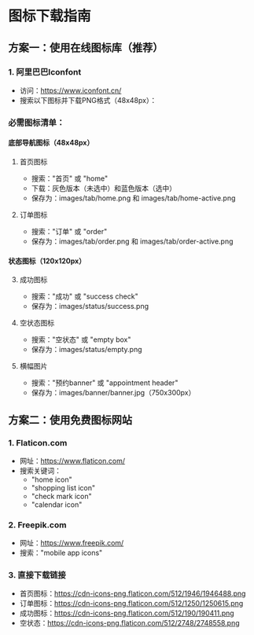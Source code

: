 # 图标下载指南

## 方案一：使用在线图标库（推荐）

### 1. 阿里巴巴Iconfont
- 访问：https://www.iconfont.cn/
- 搜索以下图标并下载PNG格式（48x48px）：

### 必需图标清单：

#### 底部导航图标（48x48px）
1. 首页图标
   - 搜索："首页" 或 "home"
   - 下载：灰色版本（未选中）和蓝色版本（选中）
   - 保存为：images/tab/home.png 和 images/tab/home-active.png

2. 订单图标  
   - 搜索："订单" 或 "order"
   - 保存为：images/tab/order.png 和 images/tab/order-active.png

#### 状态图标（120x120px）
3. 成功图标
   - 搜索："成功" 或 "success check"
   - 保存为：images/status/success.png

4. 空状态图标
   - 搜索："空状态" 或 "empty box"
   - 保存为：images/status/empty.png

5. 横幅图片
   - 搜索："预约banner" 或 "appointment header"
   - 保存为：images/banner/banner.jpg（750x300px）

## 方案二：使用免费图标网站

### 1. Flaticon.com
- 网址：https://www.flaticon.com/
- 搜索关键词：
  - "home icon"
  - "shopping list icon" 
  - "check mark icon"
  - "calendar icon"

### 2. Freepik.com
- 网址：https://www.freepik.com/
- 搜索："mobile app icons"

### 3. 直接下载链接
- 首页图标：https://cdn-icons-png.flaticon.com/512/1946/1946488.png
- 订单图标：https://cdn-icons-png.flaticon.com/512/1250/1250615.png
- 成功图标：https://cdn-icons-png.flaticon.com/512/190/190411.png
- 空状态：https://cdn-icons-png.flaticon.com/512/2748/2748558.png